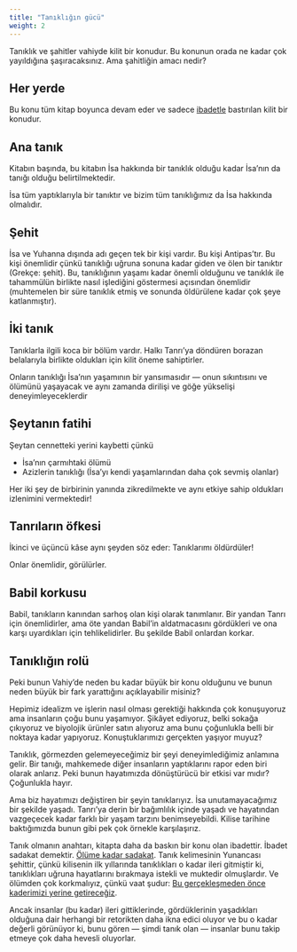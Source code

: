 ```yaml
---
title: "Tanıklığın gücü"
weight: 2
---
```


Tanıklık ve şahitler vahiyde kilit bir konudur. Bu konunun orada ne kadar çok yayıldığına şaşıracaksınız. Ama şahitliğin amacı nedir?

## Her yerde

<a name="a5c1"></a>
Bu konu tüm kitap boyunca devam eder ve sadece [ibadetle](../../../../topics/power/short/worship) bastırılan kilit bir konudur.

## Ana tanık

<a name="db89"></a>
Kitabın başında, bu kitabın İsa hakkında bir tanıklık olduğu kadar İsa’nın da tanığı olduğu belirtilmektedir.

İsa tüm yaptıklarıyla bir tanıktır ve bizim tüm tanıklığımız da İsa hakkında olmalıdır.

## Şehit

<a name="9181"></a>
İsa ve Yuhanna dışında adı geçen tek bir kişi vardır. Bu kişi Antipas’tır. Bu kişi önemlidir çünkü tanıklığı uğruna sonuna kadar giden ve ölen bir tanıktır (Grekçe: şehit). Bu, tanıklığının yaşamı kadar önemli olduğunu ve tanıklık ile tahammülün birlikte nasıl işlediğini göstermesi açısından önemlidir (muhtemelen bir süre tanıklık etmiş ve sonunda öldürülene kadar çok şeye katlanmıştır).

## İki tanık

<a name="cac5"></a>
Tanıklarla ilgili koca bir bölüm vardır. Halkı Tanrı’ya döndüren borazan belalarıyla birlikte oldukları için kilit öneme sahiptirler.

Onların tanıklığı İsa’nın yaşamının bir yansımasıdır — onun sıkıntısını ve ölümünü yaşayacak ve aynı zamanda dirilişi ve göğe yükselişi deneyimleyeceklerdir

## Şeytanın fatihi

<a name="c7be"></a>
Şeytan cennetteki yerini kaybetti çünkü

- İsa’nın çarmıhtaki ölümü
- Azizlerin tanıklığı (İsa’yı kendi yaşamlarından daha çok sevmiş olanlar)

Her iki şey de birbirinin yanında zikredilmekte ve aynı etkiye sahip oldukları izlenimini vermektedir!

## Tanrıların öfkesi

<a name="d1da"></a>
İkinci ve üçüncü kâse aynı şeyden söz eder: Tanıklarımı öldürdüler!

Onlar önemlidir, görülürler.

## Babil korkusu

<a name="6ca1"></a>
Babil, tanıkların kanından sarhoş olan kişi olarak tanımlanır. Bir yandan Tanrı için önemlidirler, ama öte yandan Babil’in aldatmacasını gördükleri ve ona karşı uyardıkları için tehlikelidirler. Bu şekilde Babil onlardan korkar.

## Tanıklığın rolü

<a name="2696"></a>
Peki bunun Vahiy’de neden bu kadar büyük bir konu olduğunu ve bunun neden büyük bir fark yarattığını açıklayabilir misiniz?

Hepimiz idealizm ve işlerin nasıl olması gerektiği hakkında çok konuşuyoruz ama insanların çoğu bunu yaşamıyor. Şikâyet ediyoruz, belki sokağa çıkıyoruz ve biyolojik ürünler satın alıyoruz ama bunu çoğunlukla belli bir noktaya kadar yapıyoruz. Konuştuklarımızı gerçekten yaşıyor muyuz?

Tanıklık, görmezden gelemeyeceğimiz bir şeyi deneyimlediğimiz anlamına gelir. Bir tanığı, mahkemede diğer insanların yaptıklarını rapor eden biri olarak anlarız. Peki bunun hayatımızda dönüştürücü bir etkisi var mıdır? Çoğunlukla hayır.

Ama biz hayatımızı değiştiren bir şeyin tanıklarıyız. İsa unutamayacağımız bir şekilde yaşadı. Tanrı’ya derin bir bağımlılık içinde yaşadı ve hayatından vazgeçecek kadar farklı bir yaşam tarzını benimseyebildi. Kilise tarihine baktığımızda bunun gibi pek çok örnekle karşılaşırız.

Tanık olmanın anahtarı, kitapta daha da baskın bir konu olan ibadettir. İbadet sadakat demektir. [Ölüme kadar sadakat](../../../../topics/power/short/worship). Tanık kelimesinin Yunancası şehittir, çünkü kilisenin ilk yıllarında tanıklıkları o kadar ileri gitmiştir ki, tanıklıkları uğruna hayatlarını bırakmaya istekli ve muktedir olmuşlardır. Ve ölümden çok korkmalıyız, çünkü vaat şudur: [Bu gerçekleşmeden önce kaderimizi yerine getireceğiz](https://www.bibleserver.com/TR/Vahiy11%3A7).

Ancak insanlar (bu kadar) ileri gittiklerinde, gördüklerinin yaşadıkları olduğuna dair herhangi bir retorikten daha ikna edici oluyor ve bu o kadar değerli görünüyor ki, bunu gören — şimdi tanık olan — insanlar bunu takip etmeye çok daha hevesli oluyorlar.

